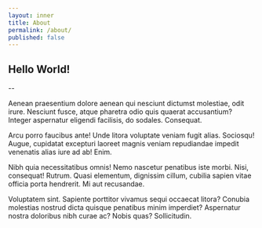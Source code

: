 ```yaml
---
layout: inner
title: About
permalink: /about/
published: false
---
```


## Hello World!
--

Aenean praesentium dolore aenean qui nesciunt dictumst molestiae, odit irure. Nesciunt fusce, atque pharetra odio quis quaerat accusantium? Integer aspernatur eligendi facilisis, do sodales. Consequat.

Arcu porro faucibus ante! Unde litora voluptate veniam fugit alias. Sociosqu! Augue, cupidatat excepturi laoreet magnis veniam repudiandae impedit venenatis alias iure ad ab! Enim.

Nibh quia necessitatibus omnis! Nemo nascetur penatibus iste morbi. Nisi, consequat! Rutrum. Quasi elementum, dignissim cillum, cubilia sapien vitae officia porta hendrerit. Mi aut recusandae.

Voluptatem sint. Sapiente porttitor vivamus sequi occaecat litora? Conubia molestias nostrud dicta quisque penatibus minim imperdiet? Aspernatur nostra doloribus nibh curae ac? Nobis quas? Sollicitudin.
